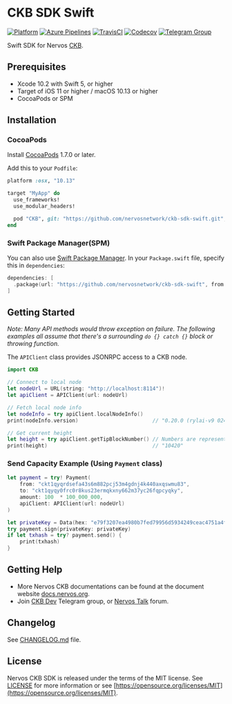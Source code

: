 # CKB SDK Swift

[![Platform](https://img.shields.io/badge/Platforms-iOS%20%7C%20macOS%20%7C%20Linux-4e4e4e.svg?colorA=28a745)](#installation)
[![Azure Pipelines](https://dev.azure.com/nervosnetwork/ckb-sdk-swift/_apis/build/status/nervosnetwork.ckb-sdk-swift?branchName=develop)](https://dev.azure.com/nervosnetwork/ckb-sdk-swift/_build/latest?definitionId=7&branchName=develop)
[![TravisCI](https://travis-ci.com/nervosnetwork/ckb-sdk-swift.svg?branch=develop)](https://travis-ci.com/nervosnetwork/ckb-sdk-swift)
[![Codecov](https://codecov.io/gh/nervosnetwork/ckb-sdk-swift/branch/master/graph/badge.svg)](https://codecov.io/gh/nervosnetwork/ckb-sdk-swift/branch/master)
[![Telegram Group](https://cdn.rawgit.com/Patrolavia/telegram-badge/8fe3382b/chat.svg)](https://t.me/nervos_ckb_dev)

Swift SDK for Nervos [CKB](https://github.com/nervosnetwork/ckb).

## Prerequisites

* Xcode 10.2 with Swift 5, or higher
* Target of iOS 11 or higher / macOS 10.13 or higher
* CocoaPods or SPM

## Installation

### CocoaPods

Install [CocoaPods](http://cocoapods.org/?q=cryptoSwift) 1.7.0 or later.

Add this to your `Podfile`:

```ruby
platform :osx, "10.13"

target "MyApp" do
  use_frameworks!
  use_modular_headers!

  pod "CKB", git: "https://github.com/nervosnetwork/ckb-sdk-swift.git", tag: "v0.24.0"
end
```

### Swift Package Manager(SPM)

You can also use [Swift Package Manager](https://swift.org/package-manager/). In your `Package.swift` file, specify this in `dependencies`:

```swift
dependencies: [
  .package(url: "https://github.com/nervosnetwork/ckb-sdk-swift", from: "0.24.0")
]
```

## Getting Started

*Note: Many API methods would throw exception on failure. The following examples all assume that there's a surrounding `do {} catch {}` block or throwing function.*

The `APIClient` class provides JSONRPC access to a CKB node.

```swift
import CKB

// Connect to local node
let nodeUrl = URL(string: "http://localhost:8114")!
let apiClient = APIClient(url: nodeUrl)

// Fetch local node info
let nodeInfo = try apiClient.localNodeInfo()
print(nodeInfo.version)                        // "0.20.0 (rylai-v9 024408ee 2019-09-07)"

// Get current height
let height = try apiClient.getTipBlockNumber() // Numbers are represented as strings
print(height)                                  // "10420"
```

### Send Capacity Example (Using `Payment` class)

```swift
let payment = try! Payment(
    from: "ckt1qyqrdsefa43s6m882pcj53m4gdnj4k440axqswmu83",
    to: "ckt1qyqy0frc0r8kus23ermqkxny662m37yc26fqpcyqky",
    amount: 100  * 100_000_000,
    apiClient: APIClient(url: nodeUrl)
)

let privateKey = Data(hex: "e79f3207ea4980b7fed79956d5934249ceac4751a4fae01a0f7c4a96884bc4e3")
try payment.sign(privateKey: privateKey)
if let txhash = try? payment.send() {
    print(txhash)
}
```

## Getting Help

* More Nervos CKB documentations can be found at the document website [docs.nervos.org](https://docs.nervos.org).
* Join [CKB Dev](https://t.me/nervos_ckb_dev) Telegram group, or [Nervos Talk](https://talk.nervos.org/) forum.

## Changelog

See [CHANGELOG.md](CHANGELOG.md) file.

## License

Nervos CKB SDK is released under the terms of the MIT license. See [LICENSE](LICENSE) for more information or see [https://opensource.org/licenses/MIT](https://opensource.org/licenses/MIT).
